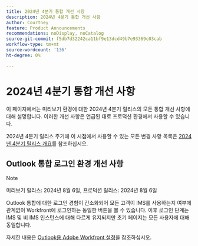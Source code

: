 ```yaml
---
title: 2024년 4분기 통합 개선 사항
description: 2024년 4분기 통합 개선 사항
author: Courtney
feature: Product Announcements
recommendations: noDisplay, noCatalog
source-git-commit: f5db7d32242ca11bf9e13dcd49b7e93369c03cab
workflow-type: tm+mt
source-wordcount: '136'
ht-degree: 0%

---
```


# 2024년 4분기 통합 개선 사항

이 페이지에서는 미리보기 환경에 대한 2024년 4분기 릴리스의 모든 통합 개선 사항에 대해 설명합니다. 이러한 개선 사항은 언급된 대로 프로덕션 환경에서 사용할 수 있습니다.

2024년 4분기 릴리스 주기에 이 시점에서 사용할 수 있는 모든 변경 사항 목록은 [2024년 4분기 릴리스 개요](/help/quicksilver/product-announcements/product-releases/24-q4-release-activity/24-q4-release-overview.md)를 참조하십시오.

## Outlook 통합 로그인 환경 개선 사항

>[!NOTE]
>
>미리보기 릴리스: 2024년 8월 6일, 프로덕션 릴리스: 2024년 8월 6일

Outlook 통합에 대한 로그인 경험이 간소화되어 모든 고객이 IMS를 사용하는지 여부에 관계없이 Workfront에 로그인하는 동일한 버튼을 볼 수 있습니다. 이후 로그인 단계는 IMS 및 비 IMS 인스턴스에 대해 다르게 유지되지만 초기 페이지는 모든 사용자에 대해 동일합니다.

자세한 내용은 [Outlook용 Adobe Workfront 설정](/help/quicksilver/workfront-integrations-and-apps/using-workfront-with-outlook/set-up-workfront-for-outlook.md)을 참조하십시오.